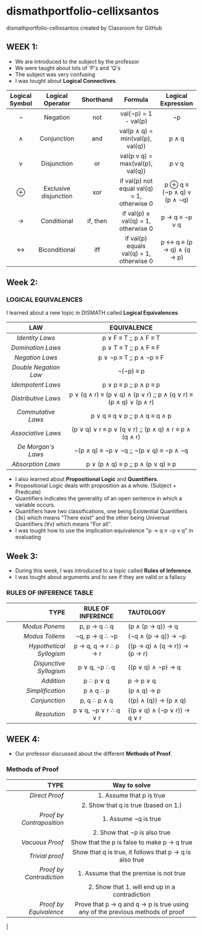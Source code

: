 # dismathportfolio-cellixsantos
dismathportfolio-cellixsantos created by Classroom for GitHub


## WEEK 1:

- We are introduced to the subject by the professor
- We were taught about lots of 'P's and 'Q's
- The subject was very confusing
- I was tought about **Logical Connectives**.

| Logical Symbol  |  Logical Operator     | Shorthand | Formula                                       | Logical Expression            |
| :-------------: |:---------------------:|:---------:|:---------------------------------------------:|:-----------------------------:|
| ¬               | Negation              | not       | val(¬p) = 1 - val(p)                          | ¬p                            |
| ∧               | Conjunction           | and       | val(p ∧ q) = min(val(p), val(q))              | p ∧ q                         |
| v               | Disjunction           | or        | val(p v q) = max(val(p), val(q))              | p v q                         |
| ⊕               | Exclusive disjunction | xor       | if val(p) not equal val(q) = 1, otherwise 0   | p ⊕ q  ≡ (¬p ∧ q) v (p ∧ ¬q)  |
| →               | Conditional           | if, then  | if val(p) ≤ val(q) = 1, otherwise 0           | p → q ≡  ¬p v q               |
| ↔               | Biconditional         | iff       | if val(p) equals val(q) = 1, otherwise 0      | p ↔ q ≡ (p → q) ∧ (q → p)     |


## Week 2:

### LOGICAL EQUIVALENCES

 I learned about a new topic in DISMATH called **Logical Equivalences**.
 
|  **LAW**  |  **EQUIVALENCE**  |
| :------: | :-----------------------------: |
|  _Identity Laws_  |  p ∨ F ≡ T  ;;  p ∧ F ≡ T  |
|  _Domination Laws_  |  p ∨ T ≡ T  ;;  p ∧ F ≡ F  |
|  _Negation Laws_  |  p ∨ ¬p ≡ T  ;;  p ∧ ¬p ≡ F  |
|  _Double Negation Law_  |  ¬(¬p) ≡ p  |
|  _Idempotent Laws_  |  p ∨ p ≡ p  ;;  p ∧ p ≡ p  |
| _Distributive Laws_  |  p ∨ (q ∧ r) ≡ (p ∨ q) ∧ (p ∨ r)  ;;  p ∧ (q ∨ r) ≡ (p ∧ q) ∨ (p ∧ r)  |
|  _Commutative Laws_  |  p ∨ q ≡ q ∨ p  ;;  p ∧ q ≡ q ∧ p  |
|  _Associative Laws_  |  (p ∨ q) ∨ r ≡ p ∨ (q ∨ r)  ;;  (p ∧ q) ∧ r ≡ p ∧ (q ∧ r)  |
|  _De Morgan's Laws_  |  ¬(p ∧ q) ≡ ¬p ∨ ¬q  ;;  ¬(p ∨ q) ≡ ¬p ∧ ¬q  |
|  _Absorption Laws_  |  p ∨ (p ∧ q) ≡ p  ;;  p ∧ (p ∨ q) ≡ p  |

- I also learned about **Propositional Logic** and **Quantifiers**. 
- Propositional Logic deals with proposition as a whole. (Subject + Predicate)
- Quantifiers indicates the generality of an open sentence in which a variable occurs.
- Quantifiers have two classifications, one being Existential Quantifiers (∃x) which means "There exist" and the other being Universal Quantifiers (∀x) which means "For all".
- I was tought how to use the implication equivalence "p → q ≡  ¬p v q" in evaluating

## Week 3:
- During this week, I was introduced to a topic called **Rules of Inference**.
- I was tought about arguments and to see if they are valid or a fallacy

### RULES OF INFERENCE TABLE   

|  **TYPE**  |  **RULE OF INFERENCE**  |  **TAUTOLOGY**  |
| -------: | :--------------: | :--------- |
|  _Modus Ponens_  |  p, p → q ∴ q  |  (p ∧ (p → q)) → q  |
|  _Modus Tollens_  |  ¬q, p → q ∴ ¬p |  (¬q ∧ (p → q)) → ¬p  |
|  _Hypothetical Syllogism_  |  p → q, q → r ∴ p → r  |  ((p → q) ∧ (q → r)) → (p → r)  |
|  _Disjunctive Syllogism_  |  p ∨ q, ¬p ∴ q  |  ((p ∨ q) ∧ ¬p) → q  |
|  _Addition_  |  p ∴ p ∨ q  |  p → p ∨ q  |
|  _Simplification_  |  p ∧ q ∴ p  |  (p ∧ q) → p  |
|  _Conjunction_  |  p, q ∴ p ∧ q  |  ((p) ∧ (q)) → (p ∧ q)  |
|  _Resolution_  |  p ∨ q, ¬p ∨ r ∴ q ∨ r  |  ((p ∨ q) ∧ (¬p ∨ r)) → q ∨ r  |


## WEEK 4:

- Our professor discussed about the different **Methods of Proof**.

### Methods of Proof

|  **TYPE**  |  **Way to solve**  |
| -------: | :--------------: |
|  _Direct Proof_  |  1. Assume that p is true  |
|   |  2. Show that q is true (based on 1.)  |
|  _Proof by Contraposition_  |  1. Assume ¬q is true |
|    |  2. Show that ¬p is also true |
|  _Vacuous Proof_  |  Show that the p is false to make p → q true|
|  _Trivial proof_  |  Show that q is true, it follows that p → q is also true  |
|  _Proof by Contradiction_  |  1. Assume that the premise is not true |
|   |  2. Show that 1. will end up in a contradiction |
|  _Proof by Equivalence_  |  Prove that p → q and q → p is true using any of the previous methods of proof|
|
